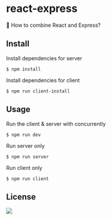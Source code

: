 # react-express

🤔 How to combine React and Express?

## Install

Install dependencies for server
```
$ npm install
```
Install dependencies for client
```
$ npm run client-install
```

## Usage

Run the client & server with concurrently
```
$ npm run dev
```
Run server only
```
$ npm run server
```
Run client only
```
$ npm run client
```

## License

![](https://img.shields.io/github/license/cuongw/react-express-starter.svg?style=flat-square)
